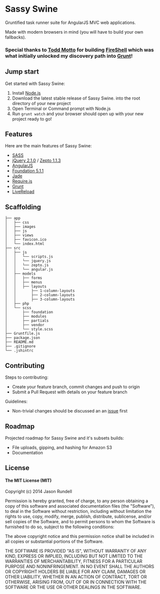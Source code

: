 # Sassy Swine

Gruntified task runner suite for AngularJS MVC web applications.

Made with modern browsers in mind (you will have to build your own fallbacks).

### Special thanks to [Todd Motto](https://github.com/toddmotto/) for building [FireShell](https://github.com/toddmotto/fireshell) which was what initially unlocked my discovery path into [Grunt](http://gruntjs.com/)!

## Jump start

Get started with Sassy Swine:

1. Install [Node.js](http://nodejs.org/)
2. Download the latest stable release of Sassy Swine. into the root directory of your new project
3. Open Terminal or Command prompt with Node.js
5. Run `grunt watch` and your browser should open up with your new project ready to go!

## Features

Here are the main features of Sassy Swine:

* [SASS](http://www.sass-lang.com/)
* [jQuery 2.1.0](http://jquery.com/) / [Zepto 1.1.3](http://zeptojs.com/)
* [AngularJS](http://angularjs.org/)
* [Foundation 5.1.1](http://foundation.zurb.com/)
* [Jade](http://jade-lang.com/)
* [Require.js](http://requirejs.org/)
* [Grunt](http://gruntjs.com/)
* [LiveReload](https://www.npmjs.org/package/connect-livereload)

## Scaffolding

````
├── app
│   ├── css
│   ├── images
│   ├── js
│   ├── views
│   ├── favicon.ico
│   └── index.html
├── src
│   ├── js
│   │   └── scripts.js
│   │   └── jquery.js
│   │   └── zepto.js
│   │   └── angular.js
│   ├── models
│   │   ├── forms
│   │   ├── menus
│   │   ├── layouts
│   │       ├── 1-column-layouts
│   │       ├── 2-column-layouts
│   │       ├── 3-column-layouts
│   ├── php
│   └── scss
│       ├── foundation
│       ├── modules
│       ├── partials
│       ├── vendor
│       └── style.scss
├── Gruntfile.js
├── package.json
├── README.md
├── .gitignore
└── .jshintrc

````

## Contributing

Steps to contributing:

* Create your feature branch, commit changes and push to origin
* Submit a Pull Request with details on your feature branch

Guidelines:
* Non-trivial changes should be discussed an an [issue](https://github.com/jasonrundell/sassyswine/issues) first

## Roadmap

Projected roadmap for Sassy Swine and it's subsets builds:

* File uploads, gipping, and hashing for Amazon S3
* Documentation

## License

#### The MIT License (MIT)

Copyright (c) 2014 Jason Rundell

Permission is hereby granted, free of charge, to any person obtaining a copy of
this software and associated documentation files (the "Software"), to deal in
the Software without restriction, including without limitation the rights to
use, copy, modify, merge, publish, distribute, sublicense, and/or sell copies of
the Software, and to permit persons to whom the Software is furnished to do so,
subject to the following conditions:

The above copyright notice and this permission notice shall be included in all
copies or substantial portions of the Software.

THE SOFTWARE IS PROVIDED "AS IS", WITHOUT WARRANTY OF ANY KIND, EXPRESS OR
IMPLIED, INCLUDING BUT NOT LIMITED TO THE WARRANTIES OF MERCHANTABILITY, FITNESS
FOR A PARTICULAR PURPOSE AND NONINFRINGEMENT. IN NO EVENT SHALL THE AUTHORS OR
COPYRIGHT HOLDERS BE LIABLE FOR ANY CLAIM, DAMAGES OR OTHER LIABILITY, WHETHER
IN AN ACTION OF CONTRACT, TORT OR OTHERWISE, ARISING FROM, OUT OF OR IN
CONNECTION WITH THE SOFTWARE OR THE USE OR OTHER DEALINGS IN THE SOFTWARE.
